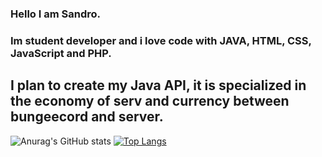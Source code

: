 ### Hello I am Sandro.
### Im student developer and i love code with JAVA, HTML, CSS, JavaScript and PHP.
## I plan to create my Java API, it is specialized in the economy of serv and currency between bungeecord and server.
![Anurag's GitHub stats](https://github-readme-stats.vercel.app/api?username=Sandro642&show_icons=true&theme=onedark)
[![Top Langs](https://github-readme-stats.vercel.app/api/top-langs/?username=Sandro642&layout=compact)](https://github.com/Sandro642/README.md)
